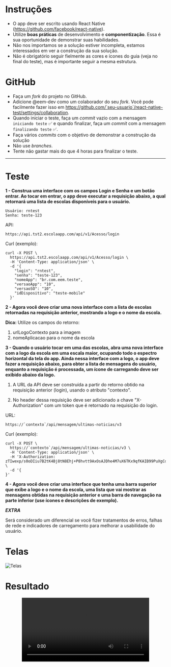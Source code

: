 # Instruções

- O app deve ser escrito usando React Native (https://github.com/facebook/react-native).
- Utilize **boas práticas** de desenvolvimento e **componentização**. Essa é sua oportunidade de demonstrar suas habilidades.
- Não nos importamos se a solução estiver incompleta, estamos interessados em ver a construção da sua solução.
- Não é obrigatório seguir fielmente as cores e icones do guia (veja no final do teste), mas é importante seguir a mesma estrutura.

# GitHub

- Faça um *fork* do projeto no GitHub.
- Adicione @eem-dev como um colaborador do seu *fork*. Você pode facilmente fazer isso em https://github.com/`seu-usuario`/react-native-test/settings/collaboration.
- Quando iniciar o teste, faça um *commit* vazio com a mensagem `iniciando teste` :white_check_mark: e quando finalizar, faça um *commit* com a mensagem `finalizando teste` :white_check_mark:.
- Faça vários *commits* com o objetivo de demonstrar a construção da solução
- Não use *branches*.
- Tente não gastar mais do que 4 horas para finalizar o teste.

-------------------------------------------------------------

# Teste

**1 - Construa uma interface com os campos Login e Senha e um botão entrar. Ao tocar em entrar, o app deve executar a requisição abaixo, a qual retornará uma lista de escolas disponíveis para o usuário.**

    Usuário: rntest
    Senha: teste-123

API:

    https://api.tst2.escolaapp.com/api/v1/Acesso/login

Curl (exemplo):

    curl -X POST \
      https://api.tst2.escolaapp.com/api/v1/Acesso/login \
      -H 'Content-Type: application/json' \
      -d '{
        "login": "rntest",
        "senha": "teste-123",
        "nomeApp": "br.com.eem.teste",
        "versaoApp": "10",
        "versaoSO": "10",
        "idDispositivo": "teste-mobile"
      }'
    
    
**2 - Agora você deve criar uma nova interface com a lista de escolas retornadas na requisição anterior, mostrando a logo e o nome da escola.**

**Dica:** Utilize os campos do retorno:
1. urlLogoContexto para a imagem
2. nomeAplicacao para o nome da escola
      

**3 - Quando o usuário tocar em uma das escolas, abra uma nova interface com a logo da escola em uma escala maior, ocupando todo o espectro horizontal da tela do app. Ainda nessa interface com a logo, o app deve fazer a requisição abaixo, para obter a lista de mensagens do usuário, enquanto a requisição é processada, um ícone de carregando deve ser exibido abaixo da logo.**

1. A URL da API deve ser construída a partir do retorno obtido na requisição anterior (login), usando o atributo "contexto".

2. No header dessa requisição deve ser adicionado a chave "X-Authorization" com um token que é retornado na requisição do login.

URL:
  
    https://`contexto`/api/mensagem/ultimas-noticias/v3

Curl (exemplo):

    curl -X POST \
      https://`contexto`/api/mensagem/ultimas-noticias/v3 \
      -H 'Content-Type: application/json' \
      -H 'X-Authorization: zTIwexp/s0oDIiu7B2tK4Bj8tN8Ehj+P8hvtt9AxOsAJDhe4M7uX6TKx9qfKAIB99PuXgCd2CNes1vtFOc3YTA==' \
      -d '{
    }'


**4 - Agora você deve criar uma interface que tenha uma barra superior que exibe a logo e o nome da escola, uma lista que vai mostrar as mensagens obtidas na requisição anterior e uma barra de navegação na parte inferior (use ícones e descrições de exemplo).**


***EXTRA***

Será considerado um diferencial se você fizer tratamentos de erros, falhas de rede e indicadores de carregamento para melhorar a usabilidade do usuário.



# Telas

![Telas](http://du72ei5gcsbn3.cloudfront.net/static/react-native-test/guia-teste-mobile.png)

# Resultado

<p align="center"><video width=400 src="https://i.imgur.com/uNWAKmb.mp4" autoplay controls></p>